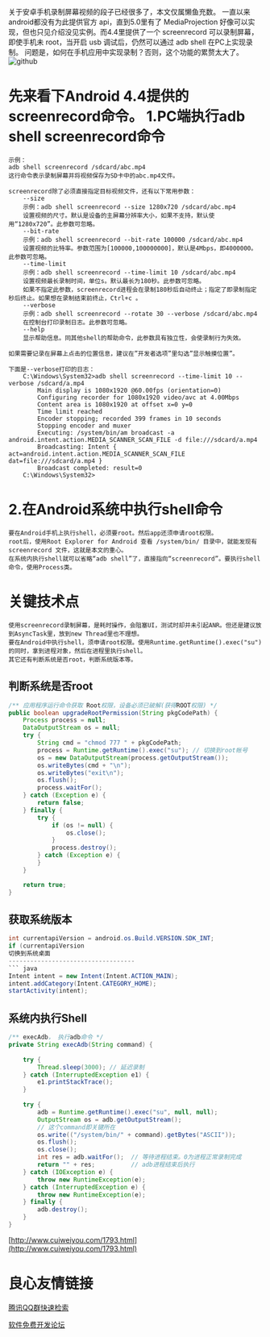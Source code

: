 关于安卓手机录制屏幕视频的段子已经很多了，本文仅属懒鱼充数。
一直以来android都没有为此提供官方 api，直到5.0里有了 MediaProjection 好像可以实现，但也只见介绍没见实例。而4.4里提供了一个 screenrecord 可以录制屏幕，即使手机未 root，当开启 usb 调试后，仍然可以通过 adb shell 在PC上实现录制。
问题是，如何在手机应用中实现录制？否则，这个功能的累赘太大了。 
 ![github](screenrecord.gif "Android通过shell实现原生录制屏幕视频")
 
先来看下Android 4.4提供的screenrecord命令。
1.PC端执行adb shell screenrecord命令
===================================
    示例：
    adb shell screenrecord /sdcard/abc.mp4
    这行命令表示录制屏幕并将视频保存为SD卡中的abc.mp4文件。
    
    screenrecord除了必须直接指定目标视频文件，还有以下常用参数：
        --size
        示例：adb shell screenrecord --size 1280x720 /sdcard/abc.mp4
        设置视频的尺寸。默认是设备的主屏幕分辨率大小，如果不支持，默认使用“1280x720”。此参数可忽略。
        --bit-rate
        示例：adb shell screenrecord --bit-rate 100000 /sdcard/abc.mp4
        设置视频的比特率。参数范围为[100000,100000000]，默认是4Mbps，即4000000。此参数可忽略。
        --time-limit
        示例：adb shell screenrecord --time-limit 10 /sdcard/abc.mp4
        设置视频最长录制时间，单位s。默认最长为180秒。此参数可忽略。
        如果不指定此参数，screenrecord进程会在录制180秒后自动终止；指定了即录制指定秒后终止。如果想在录制结束前终止，Ctrl+c 。
        --verbose
        示例：adb shell screenrecord --rotate 30 --verbose /sdcard/abc.mp4
        在控制台打印录制日志。此参数可忽略。
        --help
        显示帮助信息。同其他shell的帮助命令，此参数具有独立性，会使录制行为失效。
    
    如果需要记录在屏幕上点击的位置信息，建议在”开发者选项”里勾选”显示触摸位置”。
    
    下面是--verbose打印的日志：
        C:\Windows\System32>adb shell screenrecord --time-limit 10 --verbose /sdcard/a.mp4
            Main display is 1080x1920 @60.00fps (orientation=0)
            Configuring recorder for 1080x1920 video/avc at 4.00Mbps
            Content area is 1080x1920 at offset x=0 y=0
            Time limit reached
            Encoder stopping; recorded 399 frames in 10 seconds
            Stopping encoder and muxer
            Executing: /system/bin/am broadcast -a android.intent.action.MEDIA_SCANNER_SCAN_FILE -d file:///sdcard/a.mp4
            Broadcasting: Intent { act=android.intent.action.MEDIA_SCANNER_SCAN_FILE dat=file:///sdcard/a.mp4 }
            Broadcast completed: result=0
        C:\Windows\System32>
     
2.在Android系统中执行shell命令
===================================
    要在Android手机上执行shell，必须要root。然后app还须申请root权限。
    root后，使用Root Explorer for Android 查看 /system/bin/ 目录中，就能发现有 screenrecord 文件，这就是本文的重心。
    在系统内执行shell就可以省略“adb shell”了，直接指向“screenrecord”。要执行shell命令，使用Process类。
     
关键技术点
===================================
    使用screenrecord录制屏幕，是耗时操作，会阻塞UI，测试时却并未引起ANR。但还是建议放到AsyncTask里，放到new Thread里也不理想。
    要在Android中执行shell，须申请root权限。使用Runtime.getRuntime().exec("su")的同时，拿到进程对象，然后在进程里执行shell。
    其它还有判断系统是否root，判断系统版本等。
     
判断系统是否root
-----------------------------------
``` java
/** 应用程序运行命令获取 Root权限，设备必须已破解(获得ROOT权限) */
public boolean upgradeRootPermission(String pkgCodePath) {
    Process process = null;
    DataOutputStream os = null;
    try {
        String cmd = "chmod 777 " + pkgCodePath;
        process = Runtime.getRuntime().exec("su"); // 切换到root帐号
        os = new DataOutputStream(process.getOutputStream());
        os.writeBytes(cmd + "\n");
        os.writeBytes("exit\n");
        os.flush();
        process.waitFor();
    } catch (Exception e) {
        return false;
    } finally {
        try {
            if (os != null) {
                os.close();
            }
            process.destroy();
        } catch (Exception e) {
        }
    }

    return true;
}
```
     
获取系统版本
-----------------------------------
``` java
int currentapiVersion = android.os.Build.VERSION.SDK_INT;
if (currentapiVersion  
切换到系统桌面
-----------------------------------
``` java
Intent intent = new Intent(Intent.ACTION_MAIN);
intent.addCategory(Intent.CATEGORY_HOME);
startActivity(intent);
```
     
系统内执行Shell
-----------------------------------
``` java
/** execAdb， 执行adb命令 */
private String execAdb(String command) {
    
    try {
        Thread.sleep(3000); // 延迟录制
    } catch (InterruptedException e1) {
        e1.printStackTrace();
    }
    
    try {
        adb = Runtime.getRuntime().exec("su", null, null);
        OutputStream os = adb.getOutputStream();
        // 这个command即关键所在
        os.write(("/system/bin/" + command).getBytes("ASCII"));
        os.flush();
        os.close();
        int res = adb.waitFor();  // 等待进程结束。0为进程正常录制完成
        return "" + res;          // adb进程结束后执行
    } catch (IOException e) {
        throw new RuntimeException(e);
    } catch (InterruptedException e) {
        throw new RuntimeException(e);
    } finally {
        adb.destroy();
    }
}
```
     
 
[http://www.cuiweiyou.com/1793.html](http://www.cuiweiyou.com/1793.html)  
 

 # 良心友情链接

[腾讯QQ群快速检索](http://u.720life.cn/s/8cf73f7c)

[软件免费开发论坛](http://u.720life.cn/s/bbb01dc0)